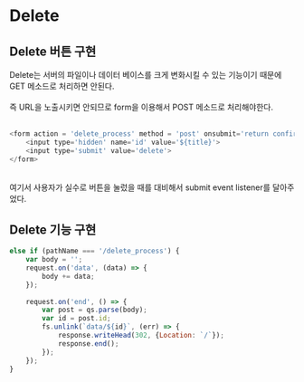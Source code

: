 # Delete

## Delete 버튼 구현
Delete는 서버의 파일이나 데이터 베이스를 크게 변화시킬 수 있는 기능이기 때문에 GET 메소드로 처리하면 안된다. <br>
<br>
즉 URL을 노출시키면 안되므로 form을 이용해서 POST 메소드로 처리해야한다.<br>
<br>
```js
<form action = 'delete_process' method = 'post' onsubmit='return confirm("정말 삭제하시겠습니까?")'>
	<input type='hidden' name='id' value='${title}'>
	<input type='submit' value='delete'>
</form>
```
<br>
여기서 사용자가 실수로 버튼을 눌렀을 때를 대비해서 submit event listener를 달아주었다.

## Delete 기능 구현
```js
else if (pathName === '/delete_process') {
	var body = '';
	request.on('data', (data) => {
		body += data;
	});
	
	request.on('end', () => {
		var post = qs.parse(body);
		var id = post.id;
		fs.unlink(`data/${id}`, (err) => {
			response.writeHead(302, {Location: `/`});
			response.end();
		});
	});
}
```
